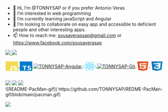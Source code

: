 - 👋 Hi, I’m @TONNYSAP or if you prefer Antonio Veras
- 👀 I’m interested in web programming
- 🌱 I’m currently learning javaScript and Angular
- 💞️ I’m looking to collaborate on easy app and accessible to deficient people and other interesting apps.
- 📫 How to reach me:  sousaverassap@gmail.com   or   https://www.facebook.com/sousaverasap

<div>
  <a href="https://github.com/TONNYSAP">
  <img height="164em" src="https://github-readme-stats.vercel.app/api?username=TONNYSAP&show_icons=true&theme=tokyonight&include_all_commits=true&count_private=true"/>
  <img height="164em" src="https://github-readme-stats.vercel.app/api/top-langs/?username=TONNYSAP&layout=compact&langs_count=7&theme=dark"/>
</div>
  
<div style="display: inline_block"><br>
  <img align="center" alt="TONNYSAP-Js" height="30" width="40" src="https://raw.githubusercontent.com/devicons/devicon/master/icons/javascript/javascript-plain.svg">
  <img align="center" alt="TONNYSAP-Ts" height="30" width="40" src="https://raw.githubusercontent.com/devicons/devicon/master/icons/typescript/typescript-plain.svg">
  <img align="center" alt="TONNYSAP-Angular" height="40" width="40" src="https://img.icons8.com/color/48/000000/angularjs.png"/>
  <img align="center" alt="TONNYSAP-React" height="30" width="40" src="https://raw.githubusercontent.com/devicons/devicon/master/icons/react/react-original.svg">
  <img align="center" alt="TONNYSAP-Git" height="30" width="40" src="https://raw.githubusercontent.com/jmnote/z-icons/master/svg/git.svg">
  <img align="center" alt="TONNYSAP-HTML" height="30" width="40" src="https://raw.githubusercontent.com/devicons/devicon/master/icons/html5/html5-original.svg">
  <img align="center" alt="TONNYSAP-CSS" height="30" width="40" src="https://raw.githubusercontent.com/devicons/devicon/master/icons/css3/css3-original.svg">
</div>
  
##
  
  <div>
    <a href="https://www.facebook.com/sousaverasap" target="_blank"><img src="https://img.shields.io/badge/Facebook-1877F2?style=for-the-badge&logo=facebook&logoColor=white" target="_blank"></a>
    <a href = "mailto:sousaverassap@gmail.com" target="_blank"><img src="https://img.shields.io/badge/Gmail-D14836?style=for-the-badge&logo=gmail&logoColor=white" target="_blank"></a>
    <a href="https://www.messenger.com/t/sousaverassap" target="_blank"><img src="https://img.shields.io/badge/Messenger-00B2FF?style=for-the-badge&logo=messenger&logoColor=white" target="_blank"></a>
           
 </div>
 
 <div>
  ![README-PacMan-gif]( https://github.com/TONNYSAP/REDME-PacMan-gif/blob/main/pacman.gif)
 </div>
  
  ![](https://i.gifer.com/T7n.gif)
    
<!---
TONNYSAP/TONNYSAP is a ✨ special ✨ repository because its `README.md` (this file) appears on your GitHub profile.
You can click the Preview link to take a look at your changes.
--->
